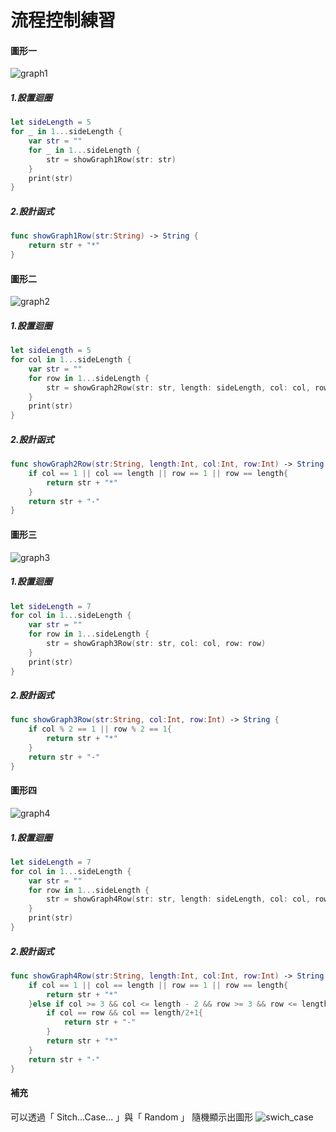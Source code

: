 # 流程控制練習

#### 圖形一
![graph1](./graph1.png "graph1")
##### 1.設置迴圈
```Swift
let sideLength = 5
for _ in 1...sideLength {
    var str = ""
    for _ in 1...sideLength {
        str = showGraph1Row(str: str)
    }
    print(str)
}
```
##### 2.設計函式
```Swift
func showGraph1Row(str:String) -> String {
    return str + "*"
}
```

#### 圖形二
![graph2](./graph2.png "graph2")
##### 1.設置迴圈
```Swift
let sideLength = 5
for col in 1...sideLength {
    var str = ""
    for row in 1...sideLength {
        str = showGraph2Row(str: str, length: sideLength, col: col, row: row)
    }
    print(str)
}
```
##### 2.設計函式
```Swift
func showGraph2Row(str:String, length:Int, col:Int, row:Int) -> String {
    if col == 1 || col == length || row == 1 || row == length{
        return str + "*"
    }
    return str + "-"
}
```

#### 圖形三
![graph3](./graph3.png "graph3")
##### 1.設置迴圈
```Swift
let sideLength = 7
for col in 1...sideLength {
    var str = ""
    for row in 1...sideLength {
        str = showGraph3Row(str: str, col: col, row: row)
    }
    print(str)
}
```
##### 2.設計函式
```Swift
func showGraph3Row(str:String, col:Int, row:Int) -> String {
    if col % 2 == 1 || row % 2 == 1{
        return str + "*"
    }
    return str + "-"
}
```
#### 圖形四
![graph4](./graph4.png "graph4")
##### 1.設置迴圈
```Swift
let sideLength = 7
for col in 1...sideLength {
    var str = ""
    for row in 1...sideLength {
        str = showGraph4Row(str: str, length: sideLength, col: col, row: row)
    }
    print(str)
}
```
##### 2.設計函式
```Swift
func showGraph4Row(str:String, length:Int, col:Int, row:Int) -> String {
    if col == 1 || col == length || row == 1 || row == length{
        return str + "*"
    }else if col >= 3 && col <= length - 2 && row >= 3 && row <= length - 2{
        if col == row && col == length/2+1{
            return str + "-"
        }
        return str + "*"
    }
    return str + "-"
}
```

#### 補充
可以透過「 Sitch...Case... 」與「 Random 」 隨機顯示出圖形
![swich_case](./swich_case.png "swich_case")
